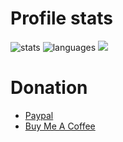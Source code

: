 # Profile stats
![stats](https://github-readme-stats.vercel.app/api?username=BandarHL&hide=contribs&show_icons=true&theme=dark)
![languages](https://github-readme-stats.vercel.app/api/top-langs/?username=BandarHL&layout=compact&theme=dark)
![](https://komarev.com/ghpvc/?username=BandarHL)

# Donation
- [Paypal](https://www.paypal.me/BandarHL)
- [Buy Me A Coffee](https://www.buymeacoffee.com/bandarHL)
